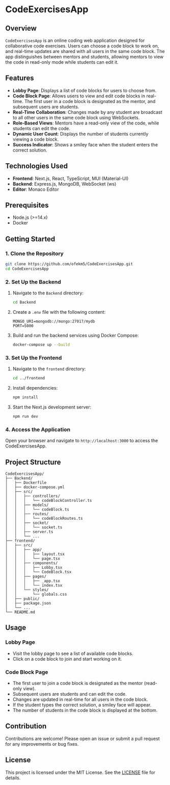 
# CodeExercisesApp

## Overview

`CodeExercisesApp` is an online coding web application designed for collaborative code exercises. Users can choose a code block to work on, and real-time updates are shared with all users in the same code block. The app distinguishes between mentors and students, allowing mentors to view the code in read-only mode while students can edit it.

## Features

- **Lobby Page**: Displays a list of code blocks for users to choose from.
- **Code Block Page**: Allows users to view and edit code blocks in real-time. The first user in a code block is designated as the mentor, and subsequent users are students.
- **Real-Time Collaboration**: Changes made by any student are broadcast to all other users in the same code block using WebSockets.
- **Role-Based Views**: Mentors have a read-only view of the code, while students can edit the code.
- **Dynamic User Count**: Displays the number of students currently viewing a code block.
- **Success Indicator**: Shows a smiley face when the student enters the correct solution.

## Technologies Used

- **Frontend**: Next.js, React, TypeScript, MUI (Material-UI)
- **Backend**: Express.js, MongoDB, WebSocket (ws)
- **Editor**: Monaco Editor

## Prerequisites

- Node.js (>=14.x)
- Docker

## Getting Started

### 1. Clone the Repository

```bash
git clone https://github.com/ofekm5/CodeExercisesApp.git
cd CodeExercisesApp
```

### 2. Set Up the Backend

1. Navigate to the `Backend` directory:

   ```bash
   cd Backend
   ```

2. Create a `.env` file with the following content:

   ```env
   MONGO_URI=mongodb://mongo:27017/mydb
   PORT=5000
   ```

3. Build and run the backend services using Docker Compose:

   ```bash
   docker-compose up --build
   ```

### 3. Set Up the Frontend

1. Navigate to the `frontend` directory:

   ```bash
   cd ../frontend
   ```

2. Install dependencies:

   ```bash
   npm install
   ```

3. Start the Next.js development server:

   ```bash
   npm run dev
   ```

### 4. Access the Application

Open your browser and navigate to `http://localhost:3000` to access the CodeExercisesApp.

## Project Structure

```plaintext
CodeExercisesApp/
├── Backend/
│   ├── Dockerfile
│   ├── docker-compose.yml
│   ├── src/
│   │   ├── controllers/
│   │   │   └── codeBlockController.ts
│   │   ├── models/
│   │   │   └── codeBlock.ts
│   │   ├── routes/
│   │   │   └── codeBlockRoutes.ts
│   │   ├── socket/
│   │   │   └── socket.ts
│   │   ├── server.ts
│   │   └── ...
├── frontend/
│   ├── src/
│   │   ├── app/
│   │   │   ├── layout.tsx
│   │   │   └── page.tsx
│   │   ├── components/
│   │   │   ├── Lobby.tsx
│   │   │   └── CodeBlock.tsx
│   │   ├── pages/
│   │   │   ├── _app.tsx
│   │   │   └── index.tsx
│   │   └── styles/
│   │       └── globals.css
│   ├── public/
│   ├── package.json
│   └── ...
└── README.md
```

## Usage

### Lobby Page

- Visit the lobby page to see a list of available code blocks.
- Click on a code block to join and start working on it.

### Code Block Page

- The first user to join a code block is designated as the mentor (read-only view).
- Subsequent users are students and can edit the code.
- Changes are updated in real-time for all users in the code block.
- If the student types the correct solution, a smiley face will appear.
- The number of students in the code block is displayed at the bottom.

## Contribution

Contributions are welcome! Please open an issue or submit a pull request for any improvements or bug fixes.

## License

This project is licensed under the MIT License. See the [LICENSE](LICENSE) file for details.
